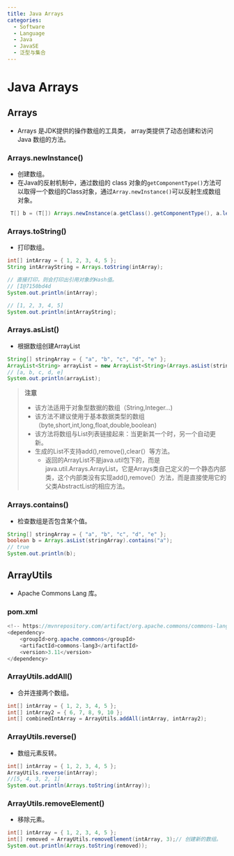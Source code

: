 ```yaml
---
title: Java Arrays
categories:
  - Software
  - Language
  - Java
  - JavaSE
  - 泛型与集合
---
```

# Java Arrays

## Arrays

- Arrays 是JDK提供的操作数组的工具类， array类提供了动态创建和访问 Java 数组的方法。

### Arrays.newInstance()

- 创建数组。
- 在Java的反射机制中，通过数组的 class 对象的`getComponentType()`方法可以取得一个数组的Class对象，通过`Array.newInstance()`可以反射生成数组对象。

```java
 T[] b = (T[]) Arrays.newInstance(a.getClass().getComponentType(), a.length);
```

### Arrays.toString()

- 打印数组。

```java
int[] intArray = { 1, 2, 3, 4, 5 };
String intArrayString = Arrays.toString(intArray);

// 直接打印，则会打印出引用对象的Hash值。
// [I@7150bd4d
System.out.println(intArray);

// [1, 2, 3, 4, 5]
System.out.println(intArrayString);
```

### Arrays.asList()

- 根据数组创建ArrayList

```java
String[] stringArray = { "a", "b", "c", "d", "e" };
ArrayList<String> arrayList = new ArrayList<String>(Arrays.asList(stringArray));
// [a, b, c, d, e]
System.out.println(arrayList);
```

> **注意**
>
> - 该方法适用于对象型数据的数组（String,Integer...)
> - 该方法不建议使用于基本数据类型的数组（byte,short,int,long,float,double,boolean)
> - 该方法将数组与List列表链接起来：当更新其一个时，另一个自动更新。
> - 生成的List不支持add(),remove(),clear(）等方法。
>   - 返回的ArrayList不是java.util包下的，而是java.util.Arrays.ArrayList，它是Arrays类自己定义的一个静态内部类，这个内部类没有实现add(),remove(）方法，而是直接使用它的父类AbstractList的相应方法。
>

### Arrays.contains()

- 检查数组是否包含某个值。

```java
String[] stringArray = { "a", "b", "c", "d", "e" };
boolean b = Arrays.asList(stringArray).contains("a");
// true
System.out.println(b);
```

## ArrayUtils

- Apache Commons Lang 库。

### pom.xml

```java
<!-- https://mvnrepository.com/artifact/org.apache.commons/commons-lang3 -->
<dependency>
    <groupId>org.apache.commons</groupId>
    <artifactId>commons-lang3</artifactId>
    <version>3.11</version>
</dependency>
```

### ArrayUtils.addAll()

- 合并连接两个数组。

```java
int[] intArray = { 1, 2, 3, 4, 5 };
int[] intArray2 = { 6, 7, 8, 9, 10 };
int[] combinedIntArray = ArrayUtils.addAll(intArray, intArray2);
```

### ArrayUtils.reverse()

- 数组元素反转。

```java
int[] intArray = { 1, 2, 3, 4, 5 };
ArrayUtils.reverse(intArray);
//[5, 4, 3, 2, 1]
System.out.println(Arrays.toString(intArray));
```

### ArrayUtils.removeElement()

- 移除元素。

```java
int[] intArray = { 1, 2, 3, 4, 5 };
int[] removed = ArrayUtils.removeElement(intArray, 3);// 创建新的数组。
System.out.println(Arrays.toString(removed));
```

